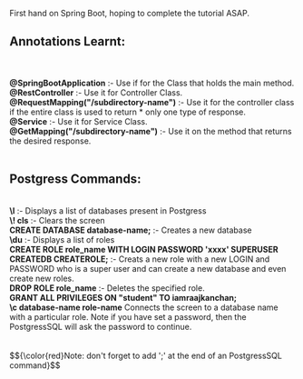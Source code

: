 First hand on Spring Boot, hoping to complete the tutorial ASAP.

<h2><b>Annotations Learnt:</b></h2>
<br>
<br><b>@SpringBootApplication</b> :- Use if for the Class that holds the main method.
<br><b>@RestController</b> :- Use it for Controller Class.
<br><b>@RequestMapping("/subdirectory-name")</b> :- Use it for the controller class if the entire class is used to return * only one type of response.
<br><b>@Service</b> :- Use it for Service Class.
<br><b>@GetMapping("/subdirectory-name")</b> :- Use it on the method that returns the desired response.
<br>
<br>
<h2><b>Postgress Commands:</b></h2>
<br> <b>\l</b> :- Displays a list of databases present in Postgress
<br> <b>\! cls</b> :- Clears the screen
<br> <b>CREATE DATABASE database-name;</b> :- Creates a new database
<br> <b>\du</b> :- Displays a list of roles
<br> <b>CREATE ROLE role_name WITH LOGIN PASSWORD 'xxxx' SUPERUSER CREATEDB CREATEROLE;</b> :- Creats a new role with a new LOGIN and PASSWORD who is a super user and can create a new database and even create new roles.
<br> <b>DROP ROLE role_name</b> :- Deletes the specified role.
<br> <b>GRANT ALL PRIVILEGES ON "student" TO iamraajkanchan;</b>
<br> <b>\c database-name role-name</b> Connects the screen to a database name with a particular role. Note if you have set a password, then the PostgressSQL will ask the password to continue.
<br>
<br>
<br> $${\color{red}Note: don't forget to add ';' at the end of an PostgressSQL command}$$
